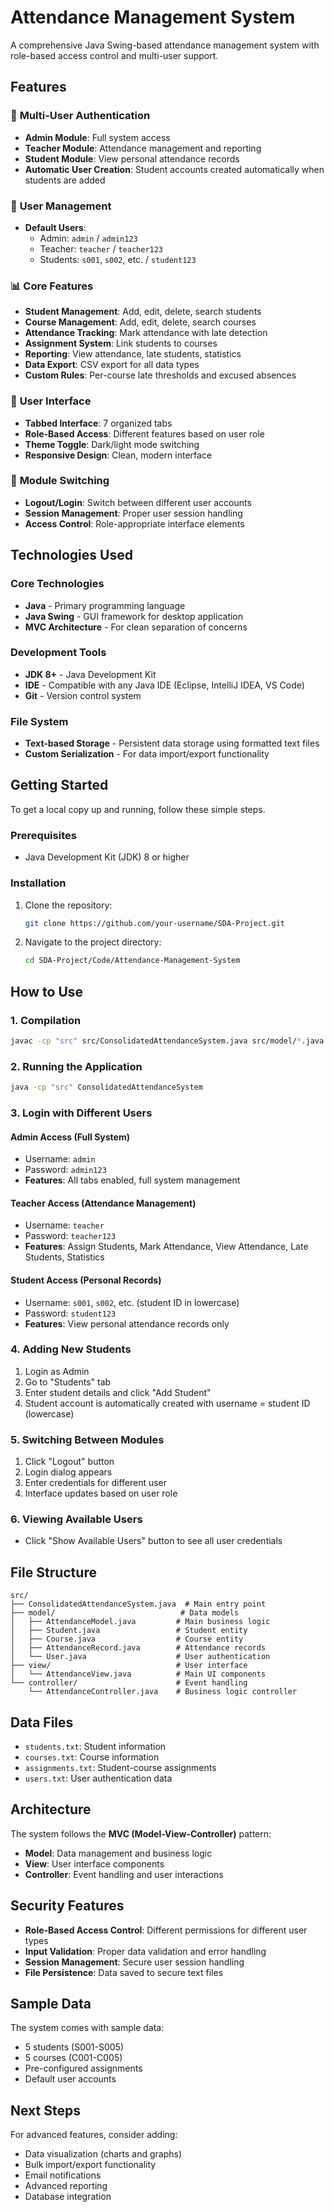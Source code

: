 # Attendance Management System

A comprehensive Java Swing-based attendance management system with role-based access control and multi-user support.

## Features

### 🔐 **Multi-User Authentication**
- **Admin Module**: Full system access
- **Teacher Module**: Attendance management and reporting
- **Student Module**: View personal attendance records
- **Automatic User Creation**: Student accounts created automatically when students are added

### 👥 **User Management**
- **Default Users**:
  - Admin: `admin` / `admin123`
  - Teacher: `teacher` / `teacher123`
  - Students: `s001`, `s002`, etc. / `student123`

### 📊 **Core Features**
- **Student Management**: Add, edit, delete, search students
- **Course Management**: Add, edit, delete, search courses
- **Attendance Tracking**: Mark attendance with late detection
- **Assignment System**: Link students to courses
- **Reporting**: View attendance, late students, statistics
- **Data Export**: CSV export for all data types
- **Custom Rules**: Per-course late thresholds and excused absences

### 🎨 **User Interface**
- **Tabbed Interface**: 7 organized tabs
- **Role-Based Access**: Different features based on user role
- **Theme Toggle**: Dark/light mode switching
- **Responsive Design**: Clean, modern interface

### 🔄 **Module Switching**
- **Logout/Login**: Switch between different user accounts
- **Session Management**: Proper user session handling
- **Access Control**: Role-appropriate interface elements

## Technologies Used

### Core Technologies
- **Java** - Primary programming language
- **Java Swing** - GUI framework for desktop application
- **MVC Architecture** - For clean separation of concerns

### Development Tools
- **JDK 8+** - Java Development Kit
- **IDE** - Compatible with any Java IDE (Eclipse, IntelliJ IDEA, VS Code)
- **Git** - Version control system

### File System
- **Text-based Storage** - Persistent data storage using formatted text files
- **Custom Serialization** - For data import/export functionality

## Getting Started

To get a local copy up and running, follow these simple steps.

### Prerequisites

- Java Development Kit (JDK) 8 or higher

### Installation

1. Clone the repository:
   ```bash
   git clone https://github.com/your-username/SDA-Project.git
   ```
2. Navigate to the project directory:
   ```bash
   cd SDA-Project/Code/Attendance-Management-System
   ```

## How to Use

### 1. **Compilation**
```bash
javac -cp "src" src/ConsolidatedAttendanceSystem.java src/model/*.java src/view/*.java src/controller/*.java
```

### 2. **Running the Application**
```bash
java -cp "src" ConsolidatedAttendanceSystem
```

### 3. **Login with Different Users**

#### **Admin Access** (Full System)
- Username: `admin`
- Password: `admin123`
- **Features**: All tabs enabled, full system management

#### **Teacher Access** (Attendance Management)
- Username: `teacher`
- Password: `teacher123`
- **Features**: Assign Students, Mark Attendance, View Attendance, Late Students, Statistics

#### **Student Access** (Personal Records)
- Username: `s001`, `s002`, etc. (student ID in lowercase)
- Password: `student123`
- **Features**: View personal attendance records only

### 4. **Adding New Students**
1. Login as Admin
2. Go to "Students" tab
3. Enter student details and click "Add Student"
4. Student account is automatically created with username = student ID (lowercase)

### 5. **Switching Between Modules**
1. Click "Logout" button
2. Login dialog appears
3. Enter credentials for different user
4. Interface updates based on user role

### 6. **Viewing Available Users**
- Click "Show Available Users" button to see all user credentials

## File Structure

```
src/
├── ConsolidatedAttendanceSystem.java  # Main entry point
├── model/                            # Data models
│   ├── AttendanceModel.java         # Main business logic
│   ├── Student.java                 # Student entity
│   ├── Course.java                  # Course entity
│   ├── AttendanceRecord.java        # Attendance records
│   └── User.java                    # User authentication
├── view/                            # User interface
│   └── AttendanceView.java          # Main UI components
└── controller/                      # Event handling
    └── AttendanceController.java    # Business logic controller
```

## Data Files

- `students.txt`: Student information
- `courses.txt`: Course information
- `assignments.txt`: Student-course assignments
- `users.txt`: User authentication data

## Architecture

The system follows the **MVC (Model-View-Controller)** pattern:
- **Model**: Data management and business logic
- **View**: User interface components
- **Controller**: Event handling and user interactions

## Security Features

- **Role-Based Access Control**: Different permissions for different user types
- **Input Validation**: Proper data validation and error handling
- **Session Management**: Secure user session handling
- **File Persistence**: Data saved to secure text files

## Sample Data

The system comes with sample data:
- 5 students (S001-S005)
- 5 courses (C001-C005)
- Pre-configured assignments
- Default user accounts

## Next Steps

For advanced features, consider adding:
- Data visualization (charts and graphs)
- Bulk import/export functionality
- Email notifications
- Advanced reporting
- Database integration
